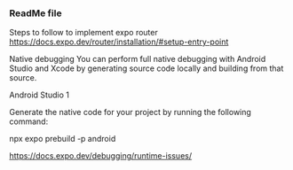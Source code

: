 ### ReadMe file

Steps to follow to implement expo router
https://docs.expo.dev/router/installation/#setup-entry-point


Native debugging
You can perform full native debugging with Android Studio and Xcode by generating source code locally and building from that source.

Android Studio
1

Generate the native code for your project by running the following command:

npx expo prebuild -p android


https://docs.expo.dev/debugging/runtime-issues/